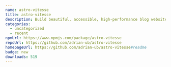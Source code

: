 ```yaml
---
name: astro-vitesse
title: astro-vitesse
description: Build beautiful, accessible, high-performance blog websites with Astro
categories:
  - uncategorized
  - recent
npmUrl: https://www.npmjs.com/package/astro-vitesse
repoUrl: https://github.com/adrian-ub/astro-vitesse
homepageUrl: https://github.com/adrian-ub/astro-vitesse#readme
badge: new
downloads: 519
---
```

